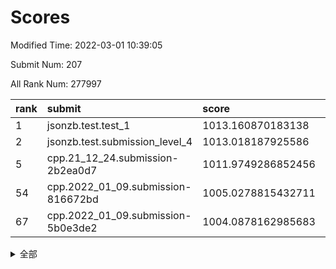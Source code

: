 # Scores

Modified Time: 2022-03-01 10:39:05

Submit Num: 207

All Rank Num: 277997

| rank |               submit               |       score        |       sigma        | pk_num |
| :--- | :--------------------------------- | :----------------- | :----------------- | :----- |
| 1    | jsonzb.test.test_1                 | 1013.160870183138  | 0.783493156769789  | 5369   |
| 2    | jsonzb.test.submission_level_4     | 1013.018187925586  | 0.8094229889406988 | 5374   |
| 5    | cpp.21_12_24.submission-2b2ea0d7   | 1011.9749286852456 | 0.7682813670261822 | 5372   |
| 54   | cpp.2022_01_09.submission-816672bd | 1005.0278815432711 | 0.7096603317592625 | 5375   |
| 67   | cpp.2022_01_09.submission-5b0e3de2 | 1004.0878162985683 | 0.7043677676199063 | 5370   |


<details>
<summary>全部</summary>

| rank |                 submit                 |       score        |       sigma        | pk_num |
| :--- | :------------------------------------- | :----------------- | :----------------- | :----- |
| 1    | jsonzb.test.test_1                     | 1013.160870183138  | 0.783493156769789  | 5369   |
| 2    | jsonzb.test.submission_level_4         | 1013.018187925586  | 0.8094229889406988 | 5374   |
| 3    | gobigger.level_3.submission_level_3_29 | 1012.2738541395333 | 0.757782062756157  | 5370   |
| 4    | gobigger.level_3.submission_level_3_43 | 1011.9795838938093 | 0.7889015886078928 | 5372   |
| 5    | cpp.21_12_24.submission-2b2ea0d7       | 1011.9749286852456 | 0.7682813670261822 | 5372   |
| 6    | gobigger.level_3.submission_level_3_25 | 1011.9536577951803 | 0.7727045548303403 | 5378   |
| 7    | gobigger.level_3.submission_level_3_2  | 1011.7258504739702 | 0.7912021577269828 | 5369   |
| 8    | gobigger.level_3.submission_level_3_15 | 1011.1663180958091 | 0.7796297879294695 | 5372   |
| 9    | gobigger.level_3.submission_level_3_27 | 1011.071787036145  | 0.7734883245443421 | 5375   |
| 10   | gobigger.level_3.submission_level_3_24 | 1011.0093929378014 | 0.7785180540171296 | 5369   |
| 11   | gobigger.level_3.submission_level_3_4  | 1011.0091636220297 | 0.7811281805052717 | 5373   |
| 12   | gobigger.level_3.submission_level_3_13 | 1010.9111253076437 | 0.7596809042723927 | 5370   |
| 13   | gobigger.level_3.submission_level_3_48 | 1010.887210253621  | 0.7627408229274529 | 5371   |
| 14   | gobigger.level_3.submission_level_3_33 | 1010.8640803373978 | 0.7915582420162085 | 5377   |
| 15   | gobigger.level_3.submission_level_3_40 | 1010.8053528061447 | 0.7640052859414059 | 5376   |
| 16   | gobigger.level_3.submission_level_3_28 | 1010.800694777101  | 0.7829137457448909 | 5365   |
| 17   | gobigger.level_3.submission_level_3_34 | 1010.7545658891352 | 0.743648855675176  | 5371   |
| 18   | gobigger.level_3.submission_level_3_1  | 1010.743178182186  | 0.751750906654094  | 5374   |
| 19   | gobigger.level_3.submission_level_3_5  | 1010.729768675293  | 0.7805097030679692 | 5365   |
| 20   | gobigger.level_3.submission_level_3_10 | 1010.5591394028155 | 0.7507299938564287 | 5374   |
| 21   | gobigger.level_3.submission_level_3_12 | 1010.5319848843432 | 0.7557308480065814 | 5368   |
| 22   | gobigger.level_3.submission_level_3_18 | 1010.495104335208  | 0.7573911302056207 | 5370   |
| 23   | gobigger.level_3.submission_level_3_38 | 1010.4799316106328 | 0.7682635212031929 | 5371   |
| 24   | gobigger.level_3.submission_level_3_36 | 1010.4098167341239 | 0.7495861610647013 | 5369   |
| 25   | gobigger.level_3.submission_level_3_42 | 1010.3783510547335 | 0.7766112578315509 | 5373   |
| 26   | gobigger.level_3.submission_level_3_31 | 1010.3681891935386 | 0.7342098407523499 | 5367   |
| 27   | gobigger.level_3.submission_level_3_23 | 1010.3075863951684 | 0.7453606651303856 | 5373   |
| 28   | gobigger.level_3.submission_level_3_44 | 1010.2685985045694 | 0.7466930458906283 | 5375   |
| 29   | gobigger.level_3.submission_level_3_14 | 1010.2672558461848 | 0.7588342639696697 | 5375   |
| 30   | gobigger.level_3.submission_level_3_39 | 1010.0767209886658 | 0.7421923046316279 | 5375   |
| 31   | gobigger.level_3.submission_level_3_7  | 1009.9641899312795 | 0.7865111071075821 | 5372   |
| 32   | gobigger.level_3.submission_level_3_37 | 1009.9145474396671 | 0.7492019973640484 | 5372   |
| 33   | gobigger.level_3.submission_level_3_20 | 1009.8480132414821 | 0.7562174716158696 | 5372   |
| 34   | gobigger.level_3.submission_level_3_30 | 1009.758333257922  | 0.7517348329187832 | 5367   |
| 35   | gobigger.level_3.submission_level_3_0  | 1009.6633468285562 | 0.7706157162301506 | 5375   |
| 36   | gobigger.level_3.submission_level_3_35 | 1009.6469242353616 | 0.7518276833340422 | 5372   |
| 37   | gobigger.level_3.submission_level_3_16 | 1009.6222138806902 | 0.7680802364207937 | 5375   |
| 38   | gobigger.level_3.submission_level_3_49 | 1009.5892761454244 | 0.7422402769175678 | 5369   |
| 39   | gobigger.level_3.submission_level_3_47 | 1009.5328301894486 | 0.7487253882393322 | 5370   |
| 40   | gobigger.level_3.submission_level_3_19 | 1009.5278042495612 | 0.7448100748943108 | 5371   |
| 41   | gobigger.level_3.submission_level_3_22 | 1009.523580887645  | 0.7795707191944737 | 5366   |
| 42   | gobigger.level_3.submission_level_3_17 | 1009.4155110998669 | 0.7556897355398877 | 5374   |
| 43   | gobigger.level_3.submission_level_3_41 | 1009.3987937001395 | 0.7276713780676737 | 5372   |
| 44   | gobigger.level_3.submission_level_3_32 | 1009.3103735824113 | 0.7482848894352241 | 5368   |
| 45   | gobigger.level_3.submission_level_3_26 | 1009.1631829017158 | 0.7443242236098059 | 5372   |
| 46   | gobigger.level_3.submission_level_3_6  | 1009.1234377704515 | 0.7498264669843085 | 5369   |
| 47   | gobigger.level_3.submission_level_3_11 | 1009.0972656286636 | 0.7727339861479057 | 5370   |
| 48   | gobigger.level_3.submission_level_3_45 | 1008.9249523878738 | 0.7432175444859918 | 5369   |
| 49   | gobigger.level_3.submission_level_3_46 | 1008.7617169096899 | 0.7568380339499031 | 5372   |
| 50   | gobigger.level_3.submission_level_3_8  | 1008.7264782895619 | 0.7453677280243116 | 5373   |
| 51   | gobigger.level_3.submission_level_3_3  | 1008.6552805645648 | 0.7586009136871468 | 5373   |
| 52   | gobigger.level_3.submission_level_3_9  | 1008.3392382329097 | 0.7376803138126171 | 5373   |
| 53   | gobigger.level_3.submission_level_3_21 | 1008.1757825760529 | 0.7487891596471818 | 5369   |
| 54   | cpp.2022_01_09.submission-816672bd     | 1005.0278815432711 | 0.7096603317592625 | 5375   |
| 55   | gobigger.level_1.submission_level_1_5  | 1004.8565163762661 | 0.7317843693761024 | 5371   |
| 56   | gobigger.level_1.submission_level_1_43 | 1004.753560454136  | 0.7322272062904269 | 5373   |
| 57   | gobigger.level_1.submission_level_1_13 | 1004.6354816464435 | 0.7089381648836619 | 5369   |
| 58   | gobigger.level_1.submission_level_1_16 | 1004.5572205152977 | 0.7143451238234697 | 5379   |
| 59   | gobigger.level_1.submission_level_1_49 | 1004.5387432401686 | 0.7325292453269735 | 5370   |
| 60   | gobigger.level_1.submission_level_1_48 | 1004.4710115670899 | 0.7207805996184786 | 5373   |
| 61   | gobigger.level_1.submission_level_1_39 | 1004.360868495889  | 0.7268105214161118 | 5372   |
| 62   | gobigger.level_1.submission_level_1_7  | 1004.2919353928388 | 0.7081485452548825 | 5373   |
| 63   | gobigger.level_1.submission_level_1_8  | 1004.257105661274  | 0.7174787979178082 | 5376   |
| 64   | gobigger.level_1.submission_level_1_36 | 1004.192956794877  | 0.713200752306452  | 5377   |
| 65   | gobigger.level_1.submission_level_1_33 | 1004.1506221051875 | 0.7340255744287814 | 5375   |
| 66   | gobigger.level_1.submission_level_1_26 | 1004.0950714718531 | 0.7129923845823684 | 5375   |
| 67   | cpp.2022_01_09.submission-5b0e3de2     | 1004.0878162985683 | 0.7043677676199063 | 5370   |
| 68   | gobigger.level_1.submission_level_1_14 | 1003.9923723116442 | 0.7167346298916273 | 5375   |
| 69   | gobigger.level_1.submission_level_1_30 | 1003.963109506253  | 0.7207986745822017 | 5370   |
| 70   | gobigger.level_1.submission_level_1_47 | 1003.8816459032084 | 0.7108170376202002 | 5373   |
| 71   | gobigger.level_1.submission_level_1_19 | 1003.8729009140603 | 0.7144338034426886 | 5370   |
| 72   | gobigger.level_1.submission_level_1_1  | 1003.7665219298964 | 0.7286693529063853 | 5374   |
| 73   | gobigger.level_1.submission_level_1_9  | 1003.7121663632822 | 0.7111293938942923 | 5375   |
| 74   | gobigger.level_1.submission_level_1_28 | 1003.6360319658473 | 0.7194420839531797 | 5376   |
| 75   | gobigger.level_1.submission_level_1_22 | 1003.6130545861238 | 0.7090806334419709 | 5367   |
| 76   | gobigger.level_1.submission_level_1_17 | 1003.5891890590605 | 0.7173310617018893 | 5375   |
| 77   | gobigger.level_1.submission_level_1_24 | 1003.5313793363553 | 0.7201731227535255 | 5371   |
| 78   | gobigger.level_1.submission_level_1_35 | 1003.4496502828003 | 0.7246006150522275 | 5372   |
| 79   | gobigger.level_1.submission_level_1_3  | 1003.4450620867707 | 0.7243191746598359 | 5374   |
| 80   | gobigger.level_1.submission_level_1_41 | 1003.4087778680577 | 0.715962921142521  | 5375   |
| 81   | gobigger.level_1.submission_level_1_44 | 1003.3673642710803 | 0.7135918507767263 | 5375   |
| 82   | gobigger.level_1.submission_level_1_20 | 1003.331419450757  | 0.7182977799380752 | 5372   |
| 83   | gobigger.level_1.submission_level_1_46 | 1003.275352044897  | 0.7073708177853865 | 5372   |
| 84   | gobigger.level_1.submission_level_1_11 | 1003.2188303363139 | 0.7168033022345319 | 5373   |
| 85   | gobigger.level_1.submission_level_1_38 | 1003.1835771025848 | 0.7205710910426998 | 5372   |
| 86   | gobigger.level_1.submission_level_1_31 | 1003.1764898706858 | 0.7132142359260583 | 5373   |
| 87   | gobigger.level_1.submission_level_1_37 | 1003.1666552323328 | 0.7199787426070541 | 5375   |
| 88   | gobigger.level_1.submission_level_1_6  | 1003.1636703227947 | 0.715369268299312  | 5377   |
| 89   | gobigger.level_1.submission_level_1_34 | 1002.9838049907887 | 0.7199577100408309 | 5376   |
| 90   | gobigger.level_1.submission_level_1_23 | 1002.9824029341601 | 0.7139198908505731 | 5374   |
| 91   | gobigger.level_1.submission_level_1_18 | 1002.944986251275  | 0.7308600096135314 | 5373   |
| 92   | gobigger.level_1.submission_level_1_25 | 1002.8962382010764 | 0.7213145887557281 | 5376   |
| 93   | gobigger.level_1.submission_level_1_0  | 1002.7987593130061 | 0.7044751235173029 | 5372   |
| 94   | gobigger.level_1.submission_level_1_21 | 1002.7529163766678 | 0.7145388496846516 | 5369   |
| 95   | gobigger.level_1.submission_level_1_32 | 1002.7210704598058 | 0.7180373472692682 | 5368   |
| 96   | gobigger.level_1.submission_level_1_29 | 1002.6999738648332 | 0.7163556037628763 | 5378   |
| 97   | gobigger.level_1.submission_level_1_45 | 1002.6815745175154 | 0.7151225930231065 | 5376   |
| 98   | gobigger.level_1.submission_level_1_15 | 1002.5966670485444 | 0.7206111525537037 | 5368   |
| 99   | gobigger.level_1.submission_level_1_12 | 1002.543751356161  | 0.7133773648845324 | 5372   |
| 100  | gobigger.level_1.submission_level_1_10 | 1002.5099071817832 | 0.722514037363341  | 5371   |
| 101  | gobigger.level_1.submission_level_1_42 | 1002.3967952209874 | 0.7272217346368017 | 5375   |
| 102  | gobigger.level_1.submission_level_1_27 | 1002.2295310348659 | 0.7153185677927181 | 5377   |
| 103  | gobigger.level_1.submission_level_1_4  | 1002.177969452106  | 0.720470464418645  | 5369   |
| 104  | gobigger.level_1.submission_level_1_2  | 1002.0334629906939 | 0.7171480151230676 | 5372   |
| 105  | gobigger.level_1.submission_level_1_40 | 1000.7494799738694 | 0.7200464221515601 | 5378   |
| 106  | gobigger.random.submission_random_19   | 997.4604015473475  | 0.7259571604042152 | 5375   |
| 107  | gobigger.random.submission_random_40   | 997.2870275576964  | 0.7130525864470999 | 5369   |
| 108  | gobigger.random.submission_random_20   | 996.8939484187284  | 0.7108970843499398 | 5370   |
| 109  | gobigger.random.submission_random_24   | 996.8569562857109  | 0.7038651433314601 | 5374   |
| 110  | gobigger.random.submission_random_38   | 996.7301260981837  | 0.7116659980308238 | 5368   |
| 111  | gobigger.random.submission_random_39   | 996.6934680543715  | 0.7112871773687722 | 5377   |
| 112  | gobigger.random.submission_random_36   | 996.6350343223274  | 0.7214500091655937 | 5369   |
| 113  | gobigger.random.submission_random_5    | 996.5978385640208  | 0.7001440375098293 | 5372   |
| 114  | gobigger.random.submission_random_30   | 996.5453408788271  | 0.7012989607659581 | 5370   |
| 115  | gobigger.random.submission_random_25   | 996.4617955699156  | 0.7059131938971286 | 5374   |
| 116  | gobigger.random.submission_random_18   | 996.3565059454429  | 0.7116795661057499 | 5373   |
| 117  | gobigger.random.submission_random_33   | 996.2327527631707  | 0.7169283134690592 | 5369   |
| 118  | gobigger.random.submission_random_37   | 996.1331306676823  | 0.7052276334690342 | 5375   |
| 119  | gobigger.random.submission_random_45   | 996.1014323379734  | 0.696973718085992  | 5377   |
| 120  | gobigger.random.submission_random_32   | 996.0662461609558  | 0.7130434458341153 | 5374   |
| 121  | gobigger.random.submission_random_28   | 996.0647078412183  | 0.7277068420159477 | 5374   |
| 122  | gobigger.random.submission_random_34   | 996.0592394691294  | 0.7160380735990387 | 5369   |
| 123  | gobigger.random.submission_random_1    | 996.0563772517804  | 0.6977393130950384 | 5373   |
| 124  | gobigger.random.submission_random_49   | 996.0221199122578  | 0.6936621999612822 | 5368   |
| 125  | gobigger.random.submission_random_27   | 996.0015282381629  | 0.7206362669634019 | 5374   |
| 126  | gobigger.random.submission_random_7    | 995.9770759138572  | 0.7073441741999685 | 5370   |
| 127  | gobigger.random.submission_random_48   | 995.9336557462816  | 0.710181897981193  | 5371   |
| 128  | gobigger.random.submission_random_0    | 995.9334034648117  | 0.7026332988222349 | 5371   |
| 129  | gobigger.random.submission_random_41   | 995.8713986701482  | 0.7079980029426091 | 5367   |
| 130  | gobigger.random.submission_random_16   | 995.8610606300266  | 0.7133853436149417 | 5374   |
| 131  | gobigger.random.submission_random_43   | 995.8566356564306  | 0.7240463058982134 | 5368   |
| 132  | gobigger.random.submission_random_2    | 995.8509008734234  | 0.7232483660654995 | 5378   |
| 133  | gobigger.random.submission_random_4    | 995.7169476555434  | 0.7253516817868689 | 5374   |
| 134  | gobigger.random.submission_random_26   | 995.705916082073   | 0.7125468929385501 | 5368   |
| 135  | gobigger.random.submission_random_47   | 995.7032051924701  | 0.7234722679408593 | 5370   |
| 136  | gobigger.random.submission_random_12   | 995.6602357510213  | 0.7036028936942138 | 5377   |
| 137  | gobigger.random.submission_random_29   | 995.5979212622391  | 0.712406577037921  | 5373   |
| 138  | gobigger.random.submission_random_31   | 995.5548714485064  | 0.7399858989739958 | 5377   |
| 139  | gobigger.random.submission_random_35   | 995.5188680167659  | 0.7129982018299845 | 5371   |
| 140  | gobigger.random.submission_random_42   | 995.4937003057228  | 0.7325438053577408 | 5374   |
| 141  | gobigger.random.submission_random_15   | 995.4560151803864  | 0.7214730025615083 | 5375   |
| 142  | gobigger.random.submission_random_10   | 995.3298420435054  | 0.7086066352531336 | 5375   |
| 143  | gobigger.random.submission_random_11   | 995.3039140938376  | 0.7266270625358214 | 5372   |
| 144  | gobigger.random.submission_random_17   | 995.2463525531822  | 0.7237911998146916 | 5367   |
| 145  | gobigger.random.submission_random_9    | 995.1691538720188  | 0.7146694389773443 | 5368   |
| 146  | gobigger.random.submission_random_23   | 995.0777008324735  | 0.7089326772501447 | 5375   |
| 147  | gobigger.random.submission_random_3    | 994.9788900577158  | 0.7164844369466475 | 5373   |
| 148  | gobigger.random.submission_random_44   | 994.9535054659474  | 0.7142650043575834 | 5371   |
| 149  | gobigger.random.submission_random_13   | 994.9107140245656  | 0.726849541140583  | 5371   |
| 150  | gobigger.random.submission_random_22   | 994.9025805429893  | 0.7266648290963733 | 5370   |
| 151  | gobigger.random.submission_random_21   | 994.6904706998802  | 0.7181889045726491 | 5374   |
| 152  | gobigger.random.submission_random_8    | 994.6230187724769  | 0.7190516563120273 | 5367   |
| 153  | gobigger.random.submission_random_14   | 994.4422282735108  | 0.7203576022812979 | 5365   |
| 154  | gobigger.level_2.submission_level_2_2  | 994.2904597139466  | 0.7247127486111692 | 5371   |
| 155  | gobigger.random.submission_random_6    | 994.256551737411   | 0.7265904154637807 | 5369   |
| 156  | gobigger.level_2.submission_level_2_37 | 994.227198400953   | 0.7211860455674911 | 5372   |
| 157  | gobigger.random.submission_random_46   | 994.0239445349913  | 0.7350731154505965 | 5370   |
| 158  | gobigger.level_2.submission_level_2_11 | 993.7528916731671  | 0.7188883671482198 | 5376   |
| 159  | gobigger.level_2.submission_level_2_6  | 993.7018980890746  | 0.7479507837693713 | 5370   |
| 160  | gobigger.level_2.submission_level_2_3  | 993.5050573039515  | 0.7344156316499459 | 5368   |
| 161  | gobigger.level_2.submission_level_2_22 | 993.3267671103877  | 0.7396722288918269 | 5375   |
| 162  | gobigger.level_2.submission_level_2_20 | 993.307478396414   | 0.7498137390969711 | 5369   |
| 163  | gobigger.level_2.submission_level_2_5  | 993.2734611346549  | 0.736017289480077  | 5371   |
| 164  | gobigger.level_2.submission_level_2_44 | 993.2618070490281  | 0.7427881270755182 | 5368   |
| 165  | gobigger.level_2.submission_level_2_42 | 993.1427487052091  | 0.7396299432167583 | 5370   |
| 166  | gobigger.level_2.submission_level_2_48 | 992.8909490258418  | 0.7425106414040195 | 5373   |
| 167  | gobigger.level_2.submission_level_2_43 | 992.8284218378977  | 0.7673582505673581 | 5369   |
| 168  | gobigger.level_2.submission_level_2_40 | 992.7625858141193  | 0.7458056113809404 | 5363   |
| 169  | gobigger.level_2.submission_level_2_28 | 992.689526547614   | 0.7455513265278699 | 5375   |
| 170  | gobigger.level_2.submission_level_2_14 | 992.6100580344081  | 0.7514798609654724 | 5369   |
| 171  | gobigger.level_2.submission_level_2_10 | 992.5304943067011  | 0.7293233091933873 | 5369   |
| 172  | gobigger.level_2.submission_level_2_27 | 992.4854483902074  | 0.7499400314093977 | 5368   |
| 173  | gobigger.level_2.submission_level_2_15 | 992.2874614874358  | 0.7375436733837213 | 5375   |
| 174  | gobigger.level_2.submission_level_2_25 | 992.2871971871862  | 0.728673602742718  | 5370   |
| 175  | gobigger.level_2.submission_level_2_30 | 992.2746468493426  | 0.7553007405585542 | 5374   |
| 176  | gobigger.level_2.submission_level_2_7  | 992.2486323161094  | 0.7564467533547102 | 5372   |
| 177  | gobigger.level_2.submission_level_2_33 | 992.2379859662693  | 0.7516422038249815 | 5368   |
| 178  | gobigger.level_2.submission_level_2_18 | 992.227502472318   | 0.7397458846622755 | 5370   |
| 179  | gobigger.level_2.submission_level_2_31 | 992.1859155349098  | 0.7391720482510957 | 5371   |
| 180  | gobigger.level_2.submission_level_2_4  | 992.1654321315702  | 0.7629745818120099 | 5374   |
| 181  | gobigger.level_2.submission_level_2_8  | 992.1496978974361  | 0.7450397045771875 | 5378   |
| 182  | gobigger.level_2.submission_level_2_38 | 992.0797152949525  | 0.7507678763014706 | 5373   |
| 183  | gobigger.level_2.submission_level_2_21 | 991.8686772971757  | 0.7524272026395264 | 5368   |
| 184  | gobigger.level_2.submission_level_2_34 | 991.7902372471126  | 0.7420869509253725 | 5371   |
| 185  | gobigger.level_2.submission_level_2_17 | 991.6004869311339  | 0.761934685955916  | 5372   |
| 186  | gobigger.level_2.submission_level_2_16 | 991.5454275830293  | 0.7469530458078067 | 5374   |
| 187  | gobigger.level_2.submission_level_2_39 | 991.5392163037533  | 0.7615783727968011 | 5366   |
| 188  | gobigger.level_2.submission_level_2_23 | 991.5322535941142  | 0.7461280840065209 | 5373   |
| 189  | gobigger.level_2.submission_level_2_47 | 991.5239081189156  | 0.7477557815662381 | 5373   |
| 190  | gobigger.level_2.submission_level_2_35 | 991.5147227561934  | 0.7537776747560707 | 5367   |
| 191  | gobigger.level_2.submission_level_2_24 | 991.4843584614017  | 0.7362187940254409 | 5371   |
| 192  | gobigger.level_2.submission_level_2_46 | 991.4433029393119  | 0.7461489153578799 | 5367   |
| 193  | gobigger.level_2.submission_level_2_41 | 991.4424505450352  | 0.7541994567207497 | 5375   |
| 194  | gobigger.level_2.submission_level_2_12 | 991.387360467107   | 0.7827728858563617 | 5372   |
| 195  | gobigger.level_2.submission_level_2_32 | 991.3620844200244  | 0.7677332023896699 | 5371   |
| 196  | gobigger.level_2.submission_level_2_49 | 991.3430410768627  | 0.7335510740373589 | 5370   |
| 197  | gobigger.level_2.submission_level_2_9  | 991.2766573314179  | 0.7292399382436979 | 5374   |
| 198  | gobigger.level_2.submission_level_2_29 | 991.0110004792737  | 0.795987460799619  | 5368   |
| 199  | gobigger.level_2.submission_level_2_36 | 991.0041521467632  | 0.7637319883317639 | 5369   |
| 200  | gobigger.level_2.submission_level_2_45 | 990.7730915526485  | 0.771900800298952  | 5375   |
| 201  | gobigger.level_2.submission_level_2_1  | 990.54118652335    | 0.7558150566145454 | 5376   |
| 202  | gobigger.level_2.submission_level_2_19 | 990.3239292132898  | 0.7620667724245985 | 5370   |
| 203  | gobigger.level_2.submission_level_2_0  | 990.0239661975596  | 0.7739830592818487 | 5373   |
| 204  | gobigger.level_2.submission_level_2_26 | 989.8731957151317  | 0.7719069712851829 | 5374   |
| 205  | gobigger.level_2.submission_level_2_13 | 989.1875860495771  | 0.7844419133842397 | 5369   |
| 206  | gobigger.none.submission_none_0        | 977.5889473975197  | 1.339790154579925  | 5371   |
| 207  | gobigger.none.submission_none_1        | 975.0212647848965  | 1.5422243548231118 | 5377   |

</details>